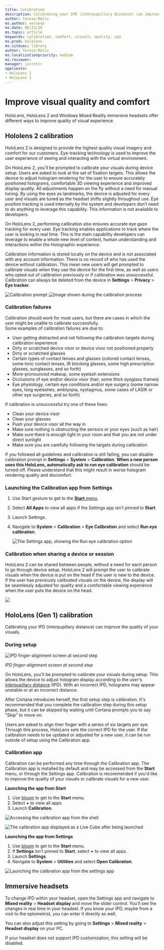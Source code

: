 ```yaml
---
title: Calibration
description: Calibrating your IPD (interpupillary distance) can improve the quality of your visuals. Both HoloLens and Windows Mixed Reality immersive headsets offer ways to customize IPD.
author: Teresa-Motiv
ms.author: xerxesb
ms.date: 08/23/19
ms.topic: article
keywords: calibration, comfort, visuals, quality, ipd
ms.prod: hololens
ms.sitesec: library
author: Teresa-Motiv
ms.localizationpriority: medium
ms.reviewer: 
manager: jarrettr
appliesto:
- HoloLens 1
- HoloLens 2
---
```


# Improve visual quality and comfort

HoloLens, HoloLens 2 and Windows Mixed Reality immersive headsets offer different ways to improve quality of visual experience.  

## Hololens 2 calibration

HoloLens 2 is designed to provide the highest quality visual imagery and comfort for our customers. Eye-tracking technology is used to improve the user experience of seeing and interacting with the virtual environment.  

On HoloLens 2, you'll be prompted to calibrate your visuals during device setup. Users are asked to look at the set of fixation targets. This allows the device to adjust hologram rendering for the user to ensure accurately positioned holograms, comfortable 3D viewing experience and improved display quality. All adjustments happen on the fly without a need for manual tuning. By using the eyes as landmarks, the device is adjusted for every user and visuals are tuned as the headset shifts slightly throughout use. Eye position tracking is used internally by the system and developers don’t need to do anything to leverage this capability. This information is not available to developers.  

On HoloLens 2, performing calibration also ensures accurate eye gaze tracking for every user. Eye tracking enables applications to track where the user is looking in real time. This is the main capability developers can leverage to enable a whole new level of context, human understanding and interactions within the Holographic experience.  

Calibration information is stored locally on the device and is not associated with any account information. There is no record of who has used the device without calibration. This mean new users will get prompted to calibrate visuals when they use the device for the first time, as well as users who opted out of calibration previously or if calibration was unsuccessful. Calibration can always be deleted from the device in **Settings** > **Privacy** > **Eye tracker**.  

![Calibration prompt](./images/A-Calibration-2-Adjust-Hololens.png)
![Image shown during the calibration process](./images/B-Calibration-4-Gem.png)

### Calibration failures

Calibration should work for most users, but there are cases in which the user might be unable to calibrate successfully.  
Some examples of calibration failures are due to:

- User getting distracted and not following the calibration targets during calibration experience
- Dirty or scratched device visor or device visor not positioned properly
- Dirty or scratched glasses
- Certain types of contact lenses and glasses (colored contact lenses, some toric contact lenses, IR blocking glasses, some high prescription glasses, sunglasses, and so forth)
- More-pronounced makeup, some eyelash extensions
- Occlusions of eye and/or device visor (hair, some thick eyeglass frames)
- Eye physiology, certain eye conditions and/or eye surgery (some narrow eyes, long eyelashes, amblyopia, nystagmus, some cases of LASIK or other eye surgeries, and so forth)

If calibration is unsuccessful try one of these fixes:

- Clean your device visor
- Clean your glasses
- Push your device visor all the way in
- Make sure nothing is obstructing the sensors or your eyes (such as hair)
- Make sure there is enough light in your room and that you are not under direct sunlight
- Make sure you are carefully following the targets during calibration

If you followed all guidelines and calibration is still failing, you can disable calibration prompt in **Settings** > **System** > **Calibration**. **When a new person uses this HoloLens, automatically ask to run eye calibration** should be turned off. Please understand that this might result in worse hologram rendering quality and discomfort.

### Launching the Calibration app from Settings

1. Use Start gesture to get to the [**Start** menu](holographic-home.md).
1. Select **All Apps** to view all apps if the Settings app isn't pinned to **Start**.
1. Launch Settings.
1. Navigate to **System** > **Calibration** > **Eye Calibration** and select **Run eye calibration**.

   ![The Settings app, showing the Run eye calibration option](./images/C-Settings.Calibration.png)

### Calibration when sharing a device or session

HoloLens 2 can be shared between people, without a need for each person to go through device setup. HoloLens 2 will prompt the user to calibrate visuals when the device is put on the head if the user is new to the device. If the user has previously calibrated visuals on the device, the display will be seamlessly adjusted for quality and a comfortable viewing experience when the user puts the device on the head.  

![](./images/D-CheckThisOut-Prompt.png)

## HoloLens (Gen 1) calibration

Calibrating your IPD (interpupillary distance) can improve the quality of your visuals.

### During setup

![IPD finger-alignment screen at second step](./images/ipd-finger-alignment-300px.jpg)

*IPD finger-alignment screen at second step*

On HoloLens, you'll be prompted to calibrate your visuals during setup. This allows the device to adjust hologram display according to the user's [interpupillary distance](https://en.wikipedia.org/wiki/Interpupillary_distance) (IPD). With an incorrect IPD, holograms may appear unstable or at an incorrect distance.

After Cortana introduces herself, the first setup step is calibration. It's recommended that you complete the calibration step during this setup phase, but it can be skipped by waiting until Cortana prompts you to say "Skip" to move on.

Users are asked to align their finger with a series of six targets per eye. Through this process, HoloLens sets the correct IPD for the user. If the calibration needs to be updated or adjusted for a new user, it can be run outside of setup using the Calibration app.

### Calibration app

Calibration can be performed any time through the Calibration app. The Calibration app is installed by default and may be accessed from the **Start** menu, or through the Settings app. Calibration is recommended if you'd like to improve the quality of your visuals or calibrate visuals for a new user.

**Launching the app from Start**

1. Use [bloom](hololens1-basic-usage.md) to get to the **Start** menu.
1. Select **+** to view all apps.
1. Launch **Calibration**.

![Accessing the calibration app from the shell](./images/calibration-shell.png)

![The calibration app displayed as a Live Cube after being launched](./images/calibration-livecube-200px.png)

**Launching the app from Settings**

1. Use [bloom](hololens1-basic-usage.md) to get to the **Start** menu.
1. If **Settings** isn't pinned to **Start**, select **+** to view all apps.
1. Launch **Settings**.
1. Navigate to **System** > **Utilities** and select **Open Calibration**.

![Launching the calibration app from the settings app](./images/calibration-settings-500px.jpg)

## Immersive headsets

To change IPD within your headset, open the Settings app and navigate to **Mixed reality** > **Headset display** and move the slider control. You’ll see the changes in real time in your headset. If you know your IPD, maybe from a visit to the optometrist, you can enter it directly as well.

You can also adjust this setting by going to **Settings** > **Mixed reality** > **Headset display** on your PC.

If your headset does not support IPD customization, this setting will be disabled.
